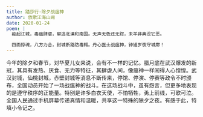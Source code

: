 ```yaml
---
title: 踏莎行·除夕战瘟神
author: 放歌江海山阙
date: 2020-01-24
poem: |
  疫起江城，毒瘟肆虐，窜逃北漠和南国。无声无色还无踪，未羊非典没它恶。

  四面惊魂，八方力合，封城断路防毒鳄。丹心医士战瘟神，钟馗岁夜守城廓！
---
```


今年的除夕和春节，对华夏儿女来说，会有不一样的记忆。腊月底在武汉爆发的新冠，其具有发热、厌食、无力等特征，其肆虐人间，像瘟神一样闹得人心惶惶。武汉封城，仙桃封城，赤壁封城等消息不断传来，停馆、停演、停赛等政令不时颁布，全国动员开始了一场战瘟神的战斗。在这场战斗中，虽有怨言，但更多地表现的是遵守秩序的正能量。特别是许多白衣天使，不怕牺牲，勇上前线，可歌可泣。全国人民通过手机屏幕传递真情和温暖，共享这一特殊的除夕之夜。有感于此，特填小令记之。
